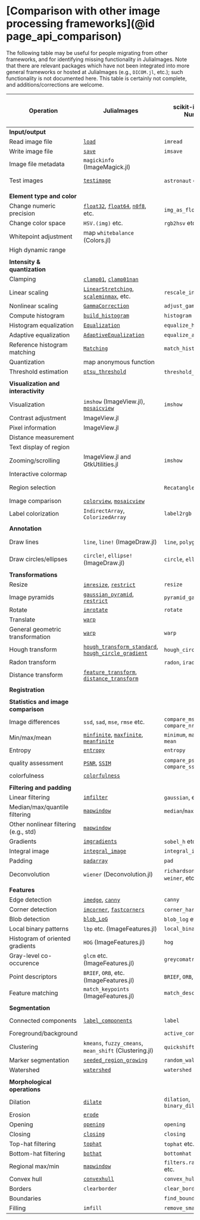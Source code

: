 # [Comparison with other image processing frameworks](@id page_api_comparison)

The following table may be useful for people migrating from other
frameworks, and for identifying missing functionality in
JuliaImages. Note that there are relevant packages which have not been
integrated into more general frameworks or hosted at JuliaImages
(e.g., `DICOM.jl`, etc.); such functionality is not documented here.
This table is certainly not complete, and additions/corrections are
welcome.

| Operation                             | JuliaImages                               | scikit-image + NumPy              | Matlab (ImageProcessing + ComputerVision) |
|---------------------------------------|-------------------------------------------|-----------------------------------|-------------------------------------------|
| **Input/output**                      |                                           |                                   |                                           |
| Read image file                       | [`load`](@ref)                            | `imread`                          | `imread`                                  |
| Write image file                      | [`save`](@ref)                            | `imsave`                          | `imwrite`                                 |
| Image file metadata                   | `magickinfo` (ImageMagick.jl)             |                                   | `imfinfo`                                 |
| Test images                           | [`testimage`](@ref)                       | `astronaut` etc.                  | “cameraman.tif” etc                       |
|                                       |                                           |                                   |                                           |
| **Element type and color**            |                                           |                                   |                                           |
| Change numeric precision              | [`float32`](@ref), [`float64`](@ref), [`n0f8`](@ref), etc. | `img_as_float` etc  | `im2double` etc                        |
| Change color space                    | `HSV.(img)` etc.                          | `rgb2hsv` etc.                    | `rgb2lab` etc.                            |
| Whitepoint adjustment                 | map `whitebalance` (Colors.jl)            |                                   | `makecform`                               |
| High dynamic range                    |                                           |                                   | `tonemap`                                 |
|                                       |                                           |                                   |                                           |
| **Intensity & quantization**          |                                           |                                   |                                           |
| Clamping                              | [`clamp01`](@ref), [`clamp01nan`](@ref)   |                                   |                                           |
| Linear scaling                        | [`LinearStretching`](@ref), [`scaleminmax`](@ref), etc.  | `rescale_intensity`| `imadjust`                                |
| Nonlinear scaling                     | [`GammaCorrection`](@ref)                 | `adjust_gamma`                    | `imadjust`                                |
| Compute histogram                     | [`build_histogram`](@ref)                 | `histogram`                       | `imhist`                                  |
| Histogram equalization                | [`Equalization`](@ref)                    | `equalize_hist`                   | `histeq`                                  |
| Adaptive equalization                 | [`AdaptiveEqualization`](@ref)            | `equalize_adapthist`              | `adapthisteq`                             |
| Reference histogram matching          | [`Matching`](@ref)                        | `match_histograms`                | `imhistmatch`                             |
| Quantization                          | map anonymous function                    |                                   | `imquantize`                              |
| Threshold estimation                  | [`otsu_threshold`](@ref)                  | `threshold_otsu` etc.             | `graythresh` etc.                         |
|                                       |                                           |                                   |                                           |
| **Visualization and interactivity**   |                                           |                                   |                                           |
| Visualization                         | `imshow` (ImageView.jl), [`mosaicview`](@ref) | `imshow`                      | `imshow`, `implay`, `montage`, etc.       |
| Contrast adjustment                   | ImageView.jl                              |                                   | `imcontrast`                              |
| Pixel information                     | ImageView.jl                              |                                   | `impixelinfo`                             |
| Distance measurement                  |                                           |                                   | `imdistline`                              |
| Text display of region                |                                           |                                   | `impixelregion`                           |
| Zooming/scrolling                     | ImageView.jl and GtkUtilities.jl          | `imshow`                          | `imscrollpanel` etc.                      |
| Interactive colormap                  |                                           |                                   | `imcolormaptool`                          |
| Region selection                      |                                           | `RecatangleTool` etc.             | `imrect`, `imellipse`, `imfreehand`, etc. |
| Image comparison                      | [`colorview`](@ref), [`mosaicview`](@ref) |                                   | `imshowpair`, `imfuse`                    |
| Label colorization                    | `IndirectArray`, `ColorizedArray`         | `label2rgb`                       | `label2rgb`                               |
|                                       |                                           |                                   |                                           |
| **Annotation**                        |                                           |                                   |                                           |
| Draw lines                            | `line`, `line!` (ImageDraw.jl)            | `line`, `polygon`                 | `line` (visualization only)               |
| Draw circles/ellipses                 | `circle!`, `ellipse!` (ImageDraw.jl)      | `circle`, `ellipse`               | `viscircles` (visualization only)         |
|                                       |                                           |                                   |                                           |
| **Transformations**                   |                                           |                                   |                                           |
| Resize                                | [`imresize`](@ref), [`restrict`](@ref)    | `resize`                          | `imresize`                                |
| Image pyramids                        | [`gaussian_pyramid`](@ref), [`restrict`](@ref) | `pyramid_gaussian` etc.      | `impyramid`                               |
| Rotate                                | [`imrotate`](@ref)                        | `rotate`                          | `imrotate`                                |
| Translate                             | [`warp`](@ref)                            |                                   | `imtranslate`                             |
| General geometric transformation      | [`warp`](@ref)                            | `warp`                            | `imwarp`                                  |
| Hough transform                       | [`hough_transform_standard`](@ref), [`hough_circle_gradient`](@ref) | `hough_circle`, etc.  | `hough`                     |
| Radon transform                       |                                           | `radon`, `iradon`                 | `radon`, `iradon`                         |
| Distance transform                    | [`feature_transform`](@ref), [`distance_transform`](@ref) |                   | `bwdist`, `graydist`                      |
|                                       |                                           |                                   |                                           |
| **Registration**                      |                                           |                                   |                                           |
|                                       |                                           |                                   |                                           |
| **Statistics and image comparison**   |                                           |                                   |                                           |
| Image differences                     | `ssd`, `sad`, `mse`, `rmse` etc.          | `compare_mse`, `compare_nrmse`    | `immse`           |
| Min/max/mean                          | [`minfinite`](@ref), [`maxfinite`](@ref), [`meanfinite`](@ref)    | `minimum`, `maximum`, `mean`      | `nanmax`, etc.    |
| Entropy                               | [`entropy`](@ref)                         | `entropy`                         | `entropy`                                 |
| quality assessment                    | [`PSNR`](@ref), [`SSIM`](@ref)            | `compare_psnr`, `compare_ssim`    | `psnr`, `ssim`                        |
| colorfulness                          | [`colorfulness`](@ref)                    |                                   |                                           |
|                                       |                                           |                                   |                                           |
| **Filtering and padding**             |                                           |                                   |                                           |
| Linear filtering                      | [`imfilter`](@ref)                        | `gaussian`, etc.                  | `imfilter`                                |
| Median/max/quantile filtering         | [`mapwindow`](@ref)                       | `median`/`max` etc.               | `nlfilter`, `medfilt2`, etc.              |
| Other nonlinear filtering (e.g., std) | [`mapwindow`](@ref)                       |                                   | `nlfilter`, `stdfilt`                     |
| Gradients                             | [`imgradients`](@ref)                     | `sobel_h` etc.                    | `imgradientxy` etc.                       |
| Integral image                        | [`integral_image`](@ref)                  | `integral_image`                  | `integralImage`                           |
| Padding                               | [`padarray`](@ref)                        | `pad`                             | `padarray`                                |
| Deconvolution                         | `wiener` (Deconvolution.jl)               | `richardson_lucy`, `weiner`, etc. | `deconvlucy`, `deconvwnr`, etc.           |
|                                       |                                           |                                   |                                           |
| **Features**                          |                                           |                                   |                                           |
| Edge detection                        | [`imedge`](@ref), [`canny`](@ref)         | `canny`                           | `edge`                                    |
| Corner detection                      | [`imcorner`](@ref), [`fastcorners`](@ref) | `corner_harris` etc.              | `detectFASTFeatures`                      |
| Blob detection                        | [`blob_LoG`](@ref)                        | `blob_log` etc.                   |                                           |
| Local binary patterns                 | `lbp` etc. (ImageFeatures.jl)             | `local_binary_pattern`            | `extractLBPFeatures`                      |
| Histogram of oriented gradients       | `HOG` (ImageFeatures.jl)                  | `hog`                             | `extractHOGFeatures`                      |
| Gray-level co-occurence               | `glcm` etc. (ImageFeatures.jl)            | `greycomatrix`                    | `graycomatrix`                            |
| Point descriptors                     | `BRIEF`, `ORB`, etc. (ImageFeatures.jl)   | `BRIEF`, `ORB`, etc.              | `detectBRISK` etc.                        |
| Feature matching                      | `match_keypoints` (ImageFeatures.jl)      | `match_descriptors`               | `matchFeatures`                           |
|                                       |                                           |                                   |                                           |
| **Segmentation**                      |                                           |                                   |                                           |
| Connected components                  | [`label_components`](@ref)                | `label`                           | `bwconncomp`, `bwlabel`                   |
| Foreground/background                 |                                           | `active_contour`                  | `activecontour`                           |
| Clustering                            | `kmeans`, `fuzzy_cmeans`, `mean_shift` (Clustering.jl) | `quickshift`, `slic` |                                           |
| Marker segmentation                   | [`seeded_region_growing`](@ref)           | `random_walker`                   | `imsegfmm`                                |
| Watershed                             | [`watershed`](@ref)                       | `watershed`                       | `watershed`                               |
|                                       |                                           |                                   |                                           |
| **Morphological operations**          |                                           |                                   |                                           |
| Dilation                              | [`dilate`](@ref)                          | `dilation`, `binary_dilation`     | `imdilate`                                |
| Erosion                               | [`erode`](@ref)                           |                                   |                                           |
| Opening                               | [`opening`](@ref)                         | `opening`                         | `imopen`                                  |
| Closing                               | [`closing`](@ref)                         | `closing`                         | `imclose`                                 |
| Top-hat filtering                     | [`tophat`](@ref)                          | `tophat` etc.                     | `imtophat`                                |
| Bottom-hat filtering                  | [`bothat`](@ref)                          | `bottomhat`                       | `imbothat`                                |
| Regional max/min                      | [`mapwindow`](@ref)                       | `filters.rank.maximum` etc.       | `imregionalmax` etc.                      |
| Convex hull                           | [`convexhull`](@ref)                      | `convex_hull_image`               | `bwconvhull`                              |
| Borders                               | `clearborder`                             | `clear_border`                    | `imclearborder`                           |
| Boundaries                            |                                           | `find_boundaries`                 | `boundarymask`                            |
| Filling                               | `imfill`                                  | `remove_small_holes`              | `imfill`, `regionfill`                    |

